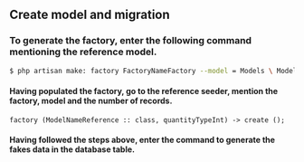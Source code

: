 ## Create model and migration

### To generate the factory, enter the following command mentioning the reference model.

``` bash
$ php artisan make: factory FactoryNameFactory --model = Models \ ModelNameReference
```

#### Having populated the factory, go to the reference seeder, mention the factory, model and the number of records.

```
factory (ModelNameReference :: class, quantityTypeInt) -> create ();
```

#### Having followed the steps above, enter the command to generate the fakes data in the database table.
